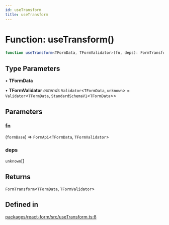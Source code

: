 ```yaml
---
id: useTransform
title: useTransform
---
```


# Function: useTransform()

```ts
function useTransform<TFormData, TFormValidator>(fn, deps): FormTransform<TFormData, TFormValidator>
```

## Type Parameters

• **TFormData**

• **TFormValidator** *extends* `Validator`\<`TFormData`, `unknown`\> = `Validator`\<`TFormData`, `StandardSchemaV1`\<`TFormData`\>\>

## Parameters

### fn

(`formBase`) => `FormApi`\<`TFormData`, `TFormValidator`\>

### deps

`unknown`[]

## Returns

`FormTransform`\<`TFormData`, `TFormValidator`\>

## Defined in

[packages/react-form/src/useTransform.ts:8](https://github.com/TanStack/form/blob/main/packages/react-form/src/useTransform.ts#L8)
